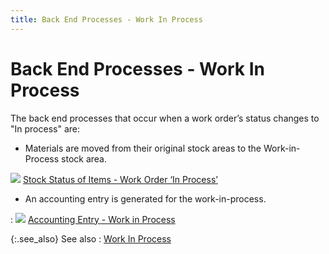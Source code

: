 ```yaml
---
title: Back End Processes - Work In Process
---
```


# Back End Processes - Work In Process


The back end processes that occur when a work order’s status changes  to "In process" are:

- Materials are  moved from their original stock areas to the Work-in-Process stock area.



![]({{site.ba_baseurl}}/img/lens.gif) [Stock  Status of Items - Work Order ‘In Process’]({{site.ba_baseurl}}/prod-asm/work-in-proc/stock_status_of_items_attached_in_process_option_work_order_profile_assembly_content.html)

- An accounting  entry is generated for the work-in-process.

: ![]({{site.ba_baseurl}}/img/lens.gif) [Accounting  Entry - Work in Process]({{site.ba_baseurl}}/prod-asm/work-in-proc/accounting_entries_process_work_orders_work_order_profile_assembly_content.html)


{:.see_also}
See also
: [Work  In Process]({{site.ba_baseurl}}/prod-asm/work-in-proc/process_work_orders_work_order_profile_assembly_content.html)
